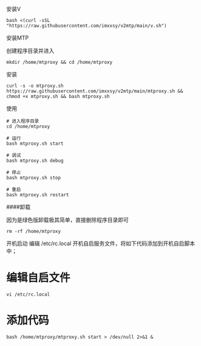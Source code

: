 
安装V
```
bash <(curl -sSL "https://raw.githubusercontent.com/imxxsy/v2mtp/main/v.sh")
```
安装MTP

创建程序目录并进入
```
mkdir /home/mtproxy && cd /home/mtproxy
```
安装
```
curl -s -o mtproxy.sh https://raw.githubusercontent.com/imxxsy/v2mtp/main/mtproxy.sh && chmod +x mtproxy.sh && bash mtproxy.sh
```
使用
```
# 进入程序目录
cd /home/mtproxy

# 运行
bash mtproxy.sh start

# 调试
bash mtproxy.sh debug

# 停止
bash mtproxy.sh stop

# 重启
bash mtproxy.sh restart
```

####卸载

因为是绿色版卸载极其简单，直接删除程序目录即可
```
rm -rf /home/mtproxy
```
开机启动
编辑 /etc/rc.local 开机自启服务文件，将如下代码添加到开机自启脚本中；
# 编辑自启文件
```
vi /etc/rc.local
```
# 添加代码
```
bash /home/mtproxy/mtproxy.sh start > /dev/null 2>&1 &
```
